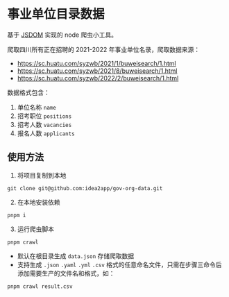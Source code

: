 # 事业单位目录数据

基于 [JSDOM](https://github.com/jsdom/jsdom) 实现的 node 爬虫小工具。

爬取四川所有正在招聘的 2021-2022 年事业单位名录，爬取数据来源：

-   https://sc.huatu.com/syzwb/2021/1/buweisearch/1.html
-   https://sc.huatu.com/syzwb/2021/8/buweisearch/1.html
-   https://sc.huatu.com/syzwb/2022/2/buweisearch/1.html

数据格式包含：

1. 单位名称 `name`
2. 招考职位 `positions`
3. 招考人数 `vacancies`
4. 报名人数 `applicants`

## 使用方法

1. 将项目复制到本地

```
git clone git@github.com:idea2app/gov-org-data.git
```

2. 在本地安装依赖

```
pnpm i
```

3. 运行爬虫脚本

```
pnpm crawl
```

-   默认在根目录生成 `data.json` 存储爬取数据
-   支持生成 `.json` `.yaml` `.yml` `.csv` 格式的任意命名文件，只需在步骤三命令后添加需要生产的文件名和格式，如：

```
pnpm crawl result.csv
```
